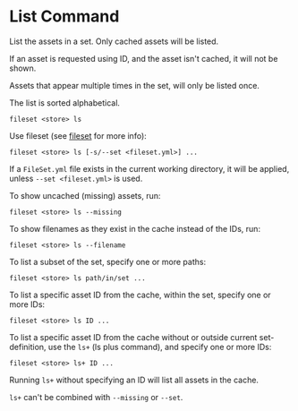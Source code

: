 List Command
============

List the assets in a set. Only cached assets will be listed.

If an asset is requested using ID, and the asset isn't cached,
it will not be shown.

Assets that appear multiple times in the set, will only be listed once.

The list is sorted alphabetical.

```console
fileset <store> ls
```

Use fileset (see [fileset](../fileset.md#sets) for more info):

```console
fileset <store> ls [-s/--set <fileset.yml>] ...
```

If a `FileSet.yml` file exists in the current working directory, it will be applied,
unless `--set <fileset.yml>` is used.

To show uncached (missing) assets, run:

```console
fileset <store> ls --missing
```

To show filenames as they exist in the cache instead of the IDs, run:

```console
fileset <store> ls --filename
```

To list a subset of the set, specify one or more paths:

```console
fileset <store> ls path/in/set ...
```

To list a specific asset ID from the cache, within the set, specify one or more IDs:

```console
fileset <store> ls ID ...
```

To list a specific asset ID from the cache without or outside current set-definition,
use the `ls+` (ls plus command), and specify one or more IDs:

```console
fileset <store> ls+ ID ...
```

Running `ls+` without specifying an ID will list all assets in the cache.

`ls+` can't be combined with `--missing` or `--set`.
